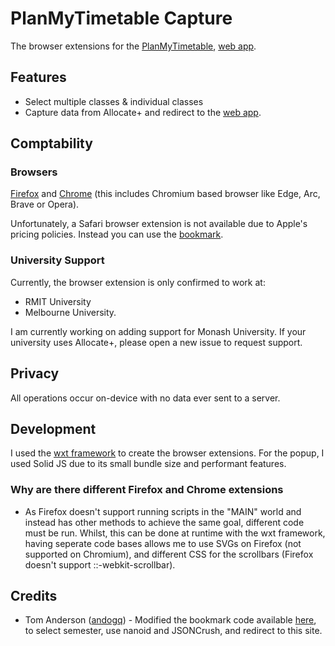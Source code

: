 # PlanMyTimetable Capture

The browser extensions for the [PlanMyTimetable](https://github.com/s3943811/PlanMyTimetable), [web app](https://planmytimetable.vercel.app).

## Features

- Select multiple classes & individual classes
- Capture data from Allocate+ and redirect to the [web app](https://planmytimetable.vercel.app).

## Comptability

### Browsers

[Firefox](https://addons.mozilla.org/en-US/firefox/addon/planmytimetable-capture/) and [Chrome](https://chromewebstore.google.com/detail/planmytimetable-capture/copaeobjeemflpmmdlbllpoldganmdpa) (this includes Chromium based browser like Edge, Arc, Brave or Opera).

Unfortunately, a Safari browser extension is not available due to Apple's pricing policies. Instead you can use the [bookmark](https://planmytimetable.vercel.app/classes/add).

### University Support

Currently, the browser extension is only confirmed to work at:

- RMIT University
- Melbourne University.

I am currently working on adding support for Monash University. If your university uses Allocate+, please open a new issue to request support.

## Privacy

All operations occur on-device with no data ever sent to a server.

## Development

I used the [wxt framework](https://wxt.dev/) to create the browser extensions. For the popup, I used Solid JS due to its small bundle size and performant features. 

### Why are there different Firefox and Chrome extensions

- As Firefox doesn't support running scripts in the "MAIN" world and instead has other methods to achieve the same goal, different code must be run. Whilst, this can be done at runtime with the wxt framework, having seperate code bases allows me to use SVGs on Firefox (not supported on Chromium), and different CSS for the scrollbars (Firefox doesn't support ::-webkit-scrollbar).


## Credits

- Tom Anderson ([andogq](https://github.com/andogq)) - Modified the bookmark code available [here](https://github.com/andogq/timetable), to select semester, use nanoid and JSONCrush, and redirect to this site.
